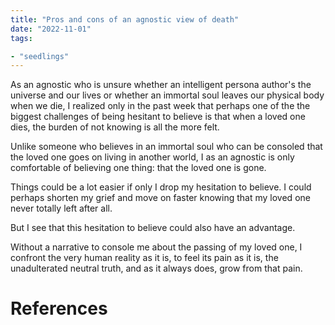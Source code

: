 ```yaml
---
title: "Pros and cons of an agnostic view of death"
date: "2022-11-01"
tags:

- "seedlings"
---
```


As an agnostic who is unsure whether an intelligent persona author's the universe and our lives or whether an immortal soul leaves our physical body when we die, I realized only in the past week that perhaps one of the the biggest challenges of being hesitant to believe is that when a loved one dies, the burden of not knowing is all the more felt.

Unlike someone who believes in an immortal soul who can be consoled that the loved one goes on living in another world, I as an agnostic is only comfortable of believing one thing: that the loved one is gone.

Things could be a lot easier if only I drop my hesitation to believe. I could perhaps shorten my grief and move on faster knowing that my loved one never totally left after all.

But I see that this hesitation to believe could also have an advantage.

Without a narrative to console me about the passing of my loved one, I confront the very human reality as it is, to feel its pain as it is, the unadulterated neutral truth, and as it always does, grow from that pain.

# References
